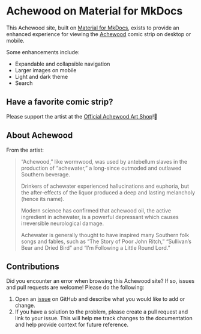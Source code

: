 # Achewood on Material for MkDocs

This Achewood site, built on [Material for MkDocs](https://squidfunk.github.io/mkdocs-material/), exists to provide an enhanced experience for viewing the [Achewood](https://www.achewood.com/) comic strip on desktop or mobile.

Some enhancements include:

- Expandable and collapsible navigation
- Larger images on mobile
- Light and dark theme
- Search

## Have a favorite comic strip?

Please support the artist at the [Official Achewood Art Shop](https://achewood-holiday-pop-up.myshopify.com/)!🙌

## About Achewood

From the artist:

> “Achewood,” like wormwood, was used by antebellum slaves in the production of “achewater,” a long-since outmoded and outlawed Southern beverage.
> 
> Drinkers of achewater experienced hallucinations and euphoria, but the after-effects of the liquor produced a deep and lasting melancholy (hence its name).
> 
> Modern science has confirmed that achewood oil, the active ingredient in achewater, is a powerful depressant which causes irreversible neurological damage.
> 
> Achewater is generally thought to have inspired many Southern folk songs and fables, such as “The Story of Poor John Ritch,” “Sullivan’s Bear and Dried Bird” and “I’m Following a Little Round Lord.”

## Contributions

Did you encounter an error when browsing this Achewood site? If so, issues and pull requests are welcome! Please do the following:

1. Open an [issue](https://github.com/josh-wong/achewood/issues) on GitHub and describe what you would like to add or change.
2. If you have a solution to the problem, please create a pull request and link to your issue. This will help me track changes to the documentation and help provide context for future reference.
